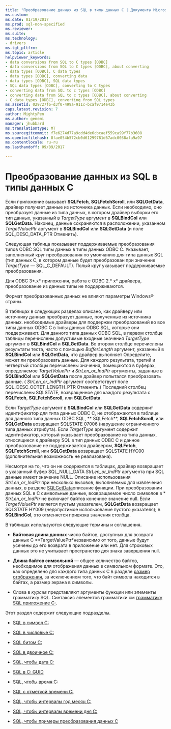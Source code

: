 ```yaml
---
title: "Преобразование данных из SQL в типы данных C | Документы Microsoft"
ms.custom: 
ms.date: 01/19/2017
ms.prod: sql-non-specified
ms.reviewer: 
ms.suite: 
ms.technology:
- drivers
ms.tgt_pltfrm: 
ms.topic: article
helpviewer_keywords:
- data conversions from SQL to C types [ODBC]
- data conversions from SQL to C types [ODBC], about converting
- data types [ODBC], C data types
- data types [ODBC], converting data
- data types [ODBC], SQL data types
- SQL data types [ODBC], converting to C types
- converting data from SQL to c types [ODBC]
- converting data from SQL to c types [ODBC], about converting
- C data types [ODBC], converting from SQL types
ms.assetid: 029727f6-d3f0-499a-911c-bcaf9714e43b
caps.latest.revision: 7
author: MightyPen
ms.author: genemi
manager: jhubbard
ms.translationtype: MT
ms.sourcegitcommit: f7e6274d77a9cdd4de6cbcaef559ca99f77b3608
ms.openlocfilehash: 8fae054b572cb0d61299781d67adc0038afa9a97
ms.contentlocale: ru-ru
ms.lasthandoff: 09/09/2017

---
```

# <a name="converting-data-from-sql-to-c-data-types"></a>Преобразование данных из SQL в типы данных C
Если приложение вызывает **SQLFetch**, **SQLFetchScroll**, или **SQLGetData**, драйвер получает данные из источника данных. Если необходимо, оно преобразует данные из типа данных, в котором драйвер выборки его тип данных, указанный в *TargetType* аргумент в **SQLBindCol** или **SQLGetData.** Наконец, данные сохраняются в расположении, указанном *TargetValuePtr* аргумент в **SQLBindCol** или **SQLGetData** (и поле SQL_DESC_DATA_PTR Отменить).  
  
 Следующая таблица показывает поддерживаемые преобразования типов ODBC SQL типы данных в типы данных ODBC C. Указывает, заполненный круг преобразования по умолчанию для типа данных SQL (тип данных C, в котором данные будет преобразован при значение *TargetType* — SQL_C_DEFAULT). Полый круг указывает поддерживаемые преобразования.  
  
 Для ODBC 3*.x* приложения, работа с ODBC 2.* x* драйвера, преобразование из данных типы не поддерживаются.  
  
 Формат преобразованных данных не влияют параметры Windows® страны.  
  
 В таблицах в следующих разделах описано, как драйверу или источнику данных преобразует данные, полученные из источника данных. необходимые драйверы для поддержки преобразований во все типы данных ODBC C в типы данных ODBC SQL, которые они поддерживают. Для данного типа данных ODBC SQL, в первом столбце таблицы перечислены допустимые входные значения *TargetType* аргумент в **SQLBindCol** и **SQLGetData**. Во втором столбце перечислены результаты теста, часто с помощью *BufferLength* аргумент, указанный в **SQLBindCol** или **SQLGetData**, что драйвер выполняет Определите, может ли преобразовать данные. Для каждого результата, третий и четвертый столбцы перечислены значения, помещаются в буферах, определяемое *TargetValuePtr* и *StrLen_or_IndPtr* аргументы, заданные в **SQLBindCol** или **SQLGetData** после драйвер попытался преобразовать данные. ( *StrLen_or_IndPtr* аргумент соответствует поле SQL_DESC_OCTET_LENGTH_PTR Отменить.) Последний столбец перечислены SQLSTATE, возвращенное для каждого результата с **SQLFetch**, **SQLFetchScroll**, или **SQLGetData**.  
  
 Если *TargetType* аргумент в **SQLBindCol** или **SQLGetData** содержит идентификатор для типа данных ODBC C, не отображаются в таблице для данного типа данных ODBC SQL, ** SQLFetch**, **SQLFetchScroll**, или **SQLGetData** возвращает SQLSTATE 07006 (нарушение ограниченного типа данных атрибута). Если *TargetType* аргумент содержит идентификатор, который указывает преобразование из типа данных, относящиеся к драйверу SQL в тип данных ODBC C и данное преобразование не поддерживается драйвером, **SQLFetch**, **SQLFetchScroll**, или **SQLGetData** возвращает SQLSTATE HYC00 (дополнительная возможность не реализована).  
  
 Несмотря на то, что он не содержится в таблицах, драйвер возвращает в указанный буфер SQL_NULL_DATA *StrLen_or_IndPtr* аргумента при SQL данные имеют значение NULL. Описание использования *StrLen_or_IndPtr* при несколько вызовов, выполняемых для извлечения данных, в разделе [SQLGetData](../../../odbc/reference/syntax/sqlgetdata-function.md)описание функции. При преобразовании данных SQL в C символьные данные, возвращаемое число символов в \* *StrLen_or_IndPtr* не включает байтов конечное значение null. Если *TargetValuePtr* является пустым указателем, **SQLGetData** возвращает SQLSTATE HY009 (недопустимое использование пустого указателя); в **SQLBindCol**, это отменяется привязка значения столбца.  
  
 В таблицах используются следующие термины и соглашения.  
  
-   **Байтовая длина данных** число байтов, доступных для возврата данных C **TargetValuePtr*независимо от того, данные будут усечены до его возврата в приложение или нет. Для строковых данных это не учитывает пространство для знака завершения null.  
  
-   **Длина байтов символьной** — общее количество байтов, необходимое для отображения данных в символьном формате. Это, как определено для каждого типа данных C в разделе [размер отображения](../../../odbc/reference/appendixes/display-size.md), за исключением того, что байт символа находится в байтах, а размер экрана в символы.  
  
-   Слова в *курсив* представляют аргументы функции или элементы грамматику SQL. Синтаксис элементов грамматики см [грамматику SQL приложение C:](../../../odbc/reference/appendixes/appendix-c-sql-grammar.md).  
  
 Этот раздел содержит следующие подразделы.  
  
-   [SQL в символ C:](../../../odbc/reference/appendixes/sql-to-c-character.md)  
  
-   [SQL в числовые C:](../../../odbc/reference/appendixes/sql-to-c-numeric.md)  
  
-   [SQL битом C:](../../../odbc/reference/appendixes/sql-to-c-bit.md)  
  
-   [SQL в двоичное C:](../../../odbc/reference/appendixes/sql-to-c-binary.md)  
  
-   [SQL, чтобы дата C:](../../../odbc/reference/appendixes/sql-to-c-date.md)  
  
-   [SQL в C: GUID](../../../odbc/reference/appendixes/sql-to-c-guid.md)  
  
-   [SQL, чтобы время C:](../../../odbc/reference/appendixes/sql-to-c-time.md)  
  
-   [SQL с отметкой времени C:](../../../odbc/reference/appendixes/sql-to-c-timestamp.md)  
  
-   [SQL, чтобы интервалы год месяц C:](../../../odbc/reference/appendixes/sql-to-c-year-month-intervals.md)  
  
-   [SQL, чтобы интервалы времени дня C:](../../../odbc/reference/appendixes/sql-to-c-day-time-intervals.md)  
  
-   [SQL, чтобы примеры преобразования данных C](../../../odbc/reference/appendixes/sql-to-c-data-conversion-examples.md)

